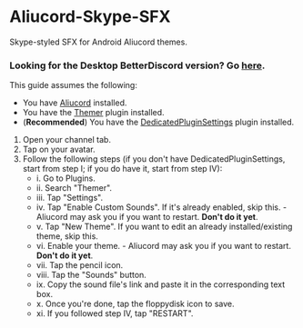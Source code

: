 # Aliucord-Skype-SFX
Skype-styled SFX for Android Aliucord themes.

### Looking for the Desktop BetterDiscord version? Go [here](https://github.com/n0tGit/BD-Skype-SFX/).

This guide assumes the following:
- You have [Aliucord](https://github.com/Aliucord/Aliucord) installed.
- You have the [Themer](https://github.com/Vendicated/AliucordPlugins/tree/main/Themer) plugin installed.
- (**Recommended**) You have the [DedicatedPluginSettings](https://github.com/Vendicated/AliucordPlugins/tree/main/DedicatedPluginSettings) plugin installed.

1. Open your channel tab.
2. Tap on your avatar.
3. Follow the following steps (if you don't have DedicatedPluginSettings, start from step I; if you do have it, start from step IV):
   - i. Go to Plugins.
   - ii. Search "Themer".
   - iii. Tap "Settings".
   - iv. Tap "Enable Custom Sounds". If it's already enabled, skip this.
         - Aliucord may ask you if you want to restart. **Don't do it yet**.
   - v. Tap "New Theme". If you want to edit an already installed/existing theme, skip this.
   - vi. Enable your theme.
         - Aliucord may ask you if you want to restart. **Don't do it yet**.
   - vii. Tap the pencil icon.
   - viii. Tap the "Sounds" button.
   - ix. Copy the sound file's link and paste it in the corresponding text box.
   - x. Once you're done, tap the floppydisk icon to save.
   - xi. If you followed step IV, tap "RESTART".
